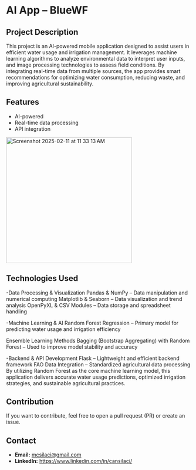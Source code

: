 # AI App – BlueWF

## Project Description

This project is an AI-powered mobile application designed to assist users in efficient water usage and irrigation management. 
It leverages machine learning algorithms to analyze environmental data to interpret user inputs, and image processing technologies to assess field conditions. 
By integrating real-time data from multiple sources, the app provides smart recommendations for optimizing water consumption, reducing waste, and improving agricultural sustainability.

## Features

- AI-powered
- Real-time data processing  
- API integration  

<img width="342" alt="Screenshot 2025-02-11 at 11 33 13 AM" src="https://github.com/user-attachments/assets/fc02012f-c91d-44eb-b29e-c0b2d6dc564e" />


## Technologies Used

-Data Processing & Visualization
Pandas & NumPy – Data manipulation and numerical computing
Matplotlib & Seaborn – Data visualization and trend analysis
OpenPyXL & CSV Modules – Data storage and spreadsheet handling

-Machine Learning & AI
Random Forest Regression – Primary model for predicting water usage and irrigation efficiency

Ensemble Learning Methods
Bagging (Bootstrap Aggregating) with Random Forest – Used to improve model stability and accuracy

-Backend & API Development
Flask – Lightweight and efficient backend framework
FAO Data Integration – Standardized agricultural data processing
By utilizing Random Forest as the core machine learning model, this application delivers accurate water usage predictions, optimized irrigation strategies, and sustainable agricultural practices.

## Contribution

If you want to contribute, feel free to open a pull request (PR) or create an issue.  

## Contact

- **Email:** mcsilaci@gmail.com 
- **LinkedIn:** https://www.linkedin.com/in/cansilaci/

